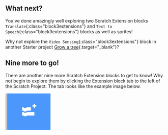 ## What next?
You've done amazingly well exploring two Scratch Extension blocks `Translate`{:class="block3extensions"} and `Text to Speech`{:class="block3extensions"} blocks as well as sprites!

Why not explore the `Video Sensing`{:class="block3extensions"} block in another Starter project [Grow a tree](https://learning-admin.raspberrypi.org/en/projects/grow-a-tree){:target="_blank"}?

## Nine more to go!

There are another nine more Scratch Extension blocks to get to know! Why not begin to explore them by clicking the Extension block tab to the left of the Scratch Project. The tab looks like the example image below.

![Extension Blocks tab](images/extension-blocks.png)
